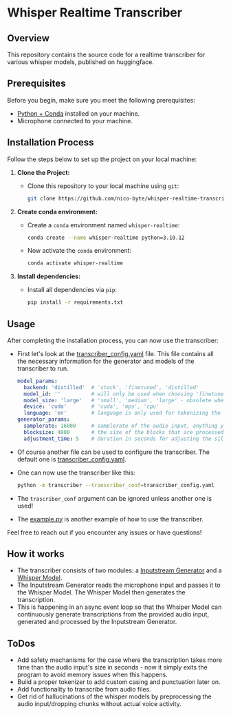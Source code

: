 # Whisper Realtime Transcriber

## Overview

This repository contains the source code for a realtime transcriber for various whisper models, published on huggingface.

## Prerequisites

Before you begin, make sure you meet the following prerequisites:

- [Python + Conda](https://www.anaconda.com/download) installed on your machine.
- Microphone connected to your machine.

## Installation Process

Follow the steps below to set up the project on your local machine:

1. **Clone the Project:**
   - Clone this repository to your local machine using `git`:
     ```bash
     git clone https://github.com/nico-byte/whisper-realtime-transcriber
     ```

2. **Create conda environment:**
   - Create a `conda` environment named `whisper-realtime`:
     ```bash
     conda create --name whisper-realtime python=3.10.12
     ```
   - Now activate the `conda` environment:
     ```bash
     conda activate whisper-realtime
     ``` 

3. **Install dependencies:**
   - Install all dependencies via `pip`:
     ```bash
     pip install -r requirements.txt
     ```

## Usage

After completing the installation process, you can now use the transcriber:

- First let's look at the [transcriber_config.yaml](./transcriber_config.yaml) file. This file contains all the necessary information for the generator and models of the transcriber to run.
  ```yaml
  model_params:
    backend: 'distilled'  # 'stock', 'finetuned', 'distilled'
    model_id: ''          # will only be used when choosing 'finetuned' as backend
    model_size: 'large'   # 'small', 'medium', 'large' - obsolete when using a custom model_id
    device: 'cuda'        # 'cuda', 'mps', 'cpu'
    language: 'en'        # language is only used for tokenizing the output of the models, the models detect the language automatically - the distilled models only work with english
  generator_params:
    samplerate: 16000     # samplerate of the audio input, anything you like
    blocksize: 4000       # the size of the blocks that are processed by the generator at once, anything you like - 4000 is the best value i found
    adjustment_time: 5    # duration in seconds for adjusting the silence threshold
  ```

- Of course another file can be used to configure the transcriber. The default one is [transcriber_config.yaml](./transcriber_config.yaml).

- One can now use the transcriber like this:
  ```bash
  python -m transcriber --transcriber_conf=transcriber_config.yaml
  ```

- The `trascriber_conf` argument can be ignored unless another one is used!

- The [example.py](./example.py) is another example of how to use the transcriber.

Feel free to reach out if you encounter any issues or have questions!

## How it works

- The transcriber consists of two modules: a [Inputstream Generator](./transcriber/InputStreamGenerator.py) and a [Whisper Model](./transcriber/whisper_models/WhisperBase.py).
- The Inputstream Generator reads the microphone input and passes it to the Whisper Model. The Whisper Model then generates the transcription.
- This is happening in an async event loop so that the Whsiper Model can continuously generate transcriptions from the provided audio input, generated and processed by the Inputstream Generator.

## ToDos

- Add safety mechanisms for the case where the transcription takes more time than the audio input's size in seconds - now it simply exits the program to avoid memory issues when this happens.
- Build a proper tokenizer to add custom casing and punctuation later on.
- Add functionality to transcribe from audio files.
- Get rid of hallucinations of the whisper models by preprocessing the audio input/dropping chunks without actual voice activity.